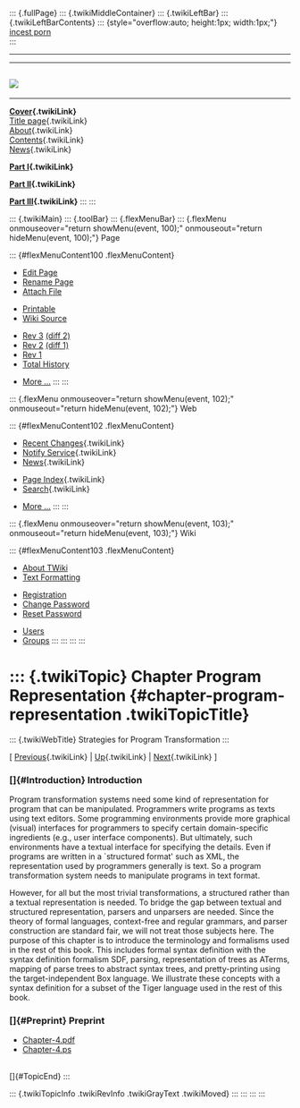 ::: {.fullPage}
::: {.twikiMiddleContainer}
::: {.twikiLeftBar}
::: {.twikiLeftBarContents}
::: {style="overflow:auto; height:1px; width:1px;"}
[incest porn](http://sexpace.net/)\
:::

------------------------------------------------------------------------

  -----------------------------------------------------------------------------
  [![](../pub/Stratego/StrategoLogo/StrategoLogoTextless-100px.png)](WebHome)
  -----------------------------------------------------------------------------

------------------------------------------------------------------------

**[Cover](WebHome){.twikiLink}**\
[Title page](TitlePage){.twikiLink}\
[About](AboutThisBook){.twikiLink}\
[Contents](TableOfContents){.twikiLink}\
[News](WebNews){.twikiLink}

**[Part I](PartI){.twikiLink}**

**[Part II](PartII){.twikiLink}**

**[Part III](PartIII){.twikiLink}**
:::
:::

::: {.twikiMain}
::: {.toolBar}
::: {.flexMenuBar}
::: {.flexMenu onmouseover="return showMenu(event, 100);" onmouseout="return hideMenu(event, 100);"}
Page

::: {#flexMenuContent100 .flexMenuContent}
-   [Edit
    Page](http://www.program-transformation.org/edit/Book/ChapterProgramRepresentation?t=1536828999)
-   [Rename
    Page](http://www.program-transformation.org/rename/Book/ChapterProgramRepresentation)
-   [Attach
    File](http://www.program-transformation.org/attach/Book/ChapterProgramRepresentation)

<!-- -->

-   [Printable](http://www.program-transformation.org/view/Book/ChapterProgramRepresentation?skin=print.pattern)
-   [Wiki
    Source](http://www.program-transformation.org/view/Book/ChapterProgramRepresentation?skin=text&raw=on&contenttype=text/plain)

<!-- -->

-   [Rev
    3](http://www.program-transformation.org/view/Book/ChapterProgramRepresentation?rev=1.3)
    [(diff 2)](http://www.program-transformation.org/rdiff/Book/ChapterProgramRepresentation?rev1=1.3&rev2=1.2)
-   [Rev
    2](http://www.program-transformation.org/view/Book/ChapterProgramRepresentation?rev=1.2)
    [(diff 1)](http://www.program-transformation.org/rdiff/Book/ChapterProgramRepresentation?rev1=1.2&rev2=1.1)
-   [Rev
    1](http://www.program-transformation.org/view/Book/ChapterProgramRepresentation?rev=1.1)
-   [Total
    History](http://www.program-transformation.org/rdiff/Book/ChapterProgramRepresentation)

<!-- -->

-   [More
    \...](http://www.program-transformation.org/oops/Book/ChapterProgramRepresentation?template=oopsmore&param1=1.3&param2=1.3)
:::
:::

::: {.flexMenu onmouseover="return showMenu(event, 102);" onmouseout="return hideMenu(event, 102);"}
Web

::: {#flexMenuContent102 .flexMenuContent}
-   [Recent Changes](WebChanges){.twikiLink}
-   [Notify Service](WebNotify){.twikiLink}
-   [News](WebNews){.twikiLink}

<!-- -->

-   [Page Index](WebIndex){.twikiLink}
-   [Search](WebSearch){.twikiLink}

<!-- -->

-   [More
    \...](http://www.program-transformation.org/oops/Book/ChapterProgramRepresentation?template=oopsmore&param1=1.3&param2=1.3)
:::
:::

::: {.flexMenu onmouseover="return showMenu(event, 103);" onmouseout="return hideMenu(event, 103);"}
Wiki

::: {#flexMenuContent103 .flexMenuContent}
-   [About
    TWiki](http://www.program-transformation.org/view/TWiki/WebHome)
-   [Text
    Formatting](http://www.program-transformation.org/view/TWiki/TextFormattingRules)

<!-- -->

-   [Registration](http://www.program-transformation.org/view/TWiki/TWikiRegistration)
-   [Change
    Password](http://www.program-transformation.org/view/TWiki/ChangePassword)
-   [Reset
    Password](http://www.program-transformation.org/view/TWiki/ResetPassword)

<!-- -->

-   [Users](http://www.program-transformation.org/view/Main/TWikiUsers)
-   [Groups](http://www.program-transformation.org/view/Main/TWikiGroups)
:::
:::
:::
:::

::: {.twikiTopic}
Chapter Program Representation {#chapter-program-representation .twikiTopicTitle}
==============================

::: {.twikiWebTitle}
Strategies for Program Transformation
:::

\[ [Previous](PartI){.twikiLink} \| [Up](PartIII){.twikiLink} \|
[Next](ChapterTermRewriting){.twikiLink} \]

### []{#Introduction} Introduction

Program transformation systems need some kind of representation for
program that can be manipulated. Programmers write programs as texts
using text editors. Some programming environments provide more graphical
(visual) interfaces for programmers to specify certain domain-specific
ingredients (e.g., user interface components). But ultimately, such
environments have a textual interface for specifying the details. Even
if programs are written in a \`structured format\' such as XML, the
representation used by programmers generally is text. So a program
transformation system needs to manipulate programs in text format.

However, for all but the most trivial transformations, a structured
rather than a textual representation is needed. To bridge the gap
between textual and structured representation, parsers and unparsers are
needed. Since the theory of formal languages, context-free and regular
grammars, and parser construction are standard fair, we will not treat
those subjects here. The purpose of this chapter is to introduce the
terminology and formalisms used in the rest of this book. This includes
formal syntax definition with the syntax definition formalism SDF,
parsing, representation of trees as ATerms, mapping of parse trees to
abstract syntax trees, and pretty-printing using the target-independent
Box language. We illustrate these concepts with a syntax definition for
a subset of the Tiger language used in the rest of this book.

### []{#Preprint} Preprint

-   [Chapter-4.pdf](http://www.cs.uu.nl/~visser/book/Chapter-4.pdf)
-   [Chapter-4.ps](http://www.cs.uu.nl/~visser/book/Chapter-4.ps)

\
[]{#TopicEnd}
:::

::: {.twikiTopicInfo .twikiRevInfo .twikiGrayText .twikiMoved}
:::
:::
:::
:::
